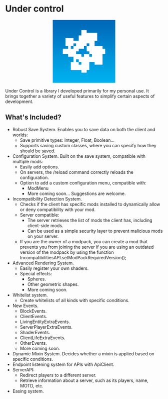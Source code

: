 # Under control

<div align="center">
  <img src="src/main/resources/assets/under_control/icon.png" alt="Under control library icon" width="200" height="200">
</div>

Under Control is a library I developed primarily for my personal use. It brings together a variety of useful features to simplify certain aspects of development.

## What's Included?

- Robust Save System. Enables you to save data on both the client and worlds:
  - Save primitive types: Integer, Float, Boolean...
  - Supports saving custom classes, where you can specify how they should be saved.
- Configuration System. Built on the save system, compatible with multiple mods:
  - Easily add options.
  - On servers, the /reload command correctly reloads the configuration.
  - Option to add a custom configuration menu, compatible with:
    - ModMenu
    - More coming soon... Suggestions are welcome.
- Incompatibility Detection System. 
  - Checks if the client has specific mods installed to dynamically allow or deny compatibility with your mod.
  - Server compatible:
    - The server retrieves the list of mods the client has, including client-side mods.
    - Can be used as a simple security layer to prevent malicious mods on your server.
  - If you are the owner of a modpack, you can create a mod that prevents you from joining the server if you are using an outdated version of the modpack by using the function IncompatibilitiesAPI.setModPackRequiredVersion();
- Advanced Rendering System.
  - Easily register your own shaders.
  - Special effects:
    - Spheres.
    - Other geometric shapes.
    - More coming soon.
- Whitelist system.
  - Create whitelists of all kinds with specific conditions.
- New Events.
  - BlockEvents.
  - ClientEvents.
  - LivingEntityExtraEvents.
  - ServerPlayerExtraEvents.
  - ShaderEvents.
  - ClientLifeExtraEvents.
  - OtherEvents.
  - More coming soon.
- Dynamic Mixin System. Decides whether a mixin is applied based on specific conditions.
- Endpoint listening system for APIs with ApiClient.
- ServerAPI:
  - Redirect players to a different server.
  - Retrieve information about a server, such as its players, name, MOTD, etc.
- Easing system.